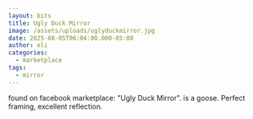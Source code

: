 ```yaml
---
layout: bits
title: Ugly Duck Mirror
image: /assets/uploads/uglyduckmirror.jpg
date: 2025-08-05T06:04:00.000-05:00
author: eli
categories:
  - marketplace
tags:
  - mirror
---
```

found on facebook marketplace: "Ugly Duck Mirror". is a goose. Perfect framing, excellent reflection.
